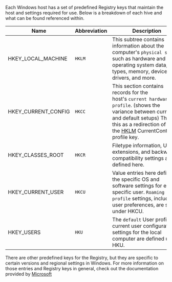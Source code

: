 Each Windows host has a set of predefined Registry keys that maintain the host and settings required for use. Below is a breakdown of each hive and what can be found referenced within.

| **Name**            | **Abbreviation** | **Description**                                                                                                                                                                                                                                                                                                        |
| ------------------- | ---------------- | ---------------------------------------------------------------------------------------------------------------------------------------------------------------------------------------------------------------------------------------------------------------------------------------------------------------------- |
| HKEY_LOCAL_MACHINE  | `HKLM`           | This subtree contains information about the computer's `physical state`, such as hardware and operating system data, bus types, memory, device drivers, and more.                                                                                                                                                      |
| HKEY_CURRENT_CONFIG | `HKCC`           | This section contains records for the host's `current hardware profile`. (shows the variance between current and default setups) Think of this as a redirection of the [HKLM](https://learn.microsoft.com/en-us/previous-versions/windows/it-pro/windows-server-2003/cc739525(v=ws.10)) CurrentControlSet profile key. |
| HKEY_CLASSES_ROOT   | `HKCR`           | Filetype information, UI extensions, and backward compatibility settings are defined here.                                                                                                                                                                                                                             |
| HKEY_CURRENT_USER   | `HKCU`           | Value entries here define the specific OS and software settings for each specific user. `Roaming profile` settings, including user preferences, are stored under HKCU.                                                                                                                                                 |
| HKEY_USERS          | `HKU`            | The `default` User profile and current user configuration settings for the local computer are defined under HKU.                                                                                                                                                                                                       |
There are other predefined keys for the Registry, but they are specific to certain versions and regional settings in Windows. For more information on those entries and Registry keys in general, check out the documentation provided by [Microsoft](https://learn.microsoft.com/en-us/windows/win32/sysinfo/predefined-keys)